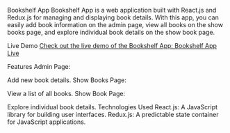 Bookshelf App
Bookshelf App is a web application built with React.js and Redux.js for managing and displaying book details. With this app, you can easily add book information on the admin page, view all books on the show books page, and explore individual book details on the show book page.

Live Demo
[Check out the live demo of the Bookshelf App: Bookshelf App Live](https://hilarious-blini-d1990d.netlify.app/)

Features
Admin Page:

Add new book details.
Show Books Page:

View a list of all books.
Show Book Page:

Explore individual book details.
Technologies Used
React.js: A JavaScript library for building user interfaces.
Redux.js: A predictable state container for JavaScript applications.

